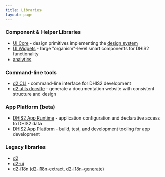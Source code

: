```yaml
---
title: Libraries
layout: page
---
```


<article>
    <h3>Component & Helper Libraries</h3>
    <ul>
        <li><a href="https://ui-core.dhis2.nu">UI Core</a> - design primitives implementing the <a href="https://github.com/dhis2/design-system">design system</a></li>
        <li><a href="https://ui-widgets.dhis2.nu">UI Widgets</a> - large "organism"-level smart components for DHIS2 functionality</li>
        <li><a href="https://github.com/dhis2/analytics">analytics</a></li>
    </ul>
    <h3>Command-line tools</h3>
    <ul>
        <li><a href="https://github.com/dhis2/cli">d2 CLI</a> - command-line interface for DHIS2 development</li>
        <li><a href="https://cli-utils-docsite.dhis2.org">d2 utils docsite</a> - generate a documentation website with consistent structure and design</li>
    </ul>
    <h3>App Platform (beta)</h3>
    <ul>
        <li><a href="https://runtime.dhis2.nu">DHIS2 App Runtime</a> - application configuration and declarative access to DHIS2 data</li>
        <li><a href="https://platform.dhis2.nu">DHIS2 App Platform</a> - build, test, and development tooling for app development</li>
    </ul>
    <h3>Legacy libraries</h3>
    <ul>
        <li><a href="https://github.com/dhis2/d2">d2</a></li>
        <li><a href="https://github.com/dhis2/d2-ui">d2-ui</a></li>
        <li><a href="https://github.com/dhis2/d2-i18n">d2-i18n</a> (<a href="https://github.com/dhis2/d2-i18n-extract">d2-i18n-extract</a>, <a href="https://github.com/dhis2/d2-i18n-generate">d2-i18n-generate</a>)</li>
    </ul>

</article>
